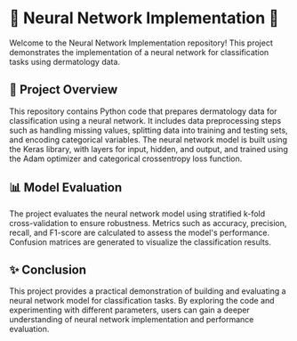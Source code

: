 # 🌟 Neural Network Implementation 🧠

Welcome to the Neural Network Implementation repository! This project demonstrates the implementation of a neural network for classification tasks using dermatology data.

## 🚀 Project Overview

This repository contains Python code that prepares dermatology data for classification using a neural network. It includes data preprocessing steps such as handling missing values, splitting data into training and testing sets, and encoding categorical variables. The neural network model is built using the Keras library, with layers for input, hidden, and output, and trained using the Adam optimizer and categorical crossentropy loss function.

## 📊 Model Evaluation

The project evaluates the neural network model using stratified k-fold cross-validation to ensure robustness. Metrics such as accuracy, precision, recall, and F1-score are calculated to assess the model's performance. Confusion matrices are generated to visualize the classification results.

## ✨ Conclusion

This project provides a practical demonstration of building and evaluating a neural network model for classification tasks. By exploring the code and experimenting with different parameters, users can gain a deeper understanding of neural network implementation and performance evaluation.
